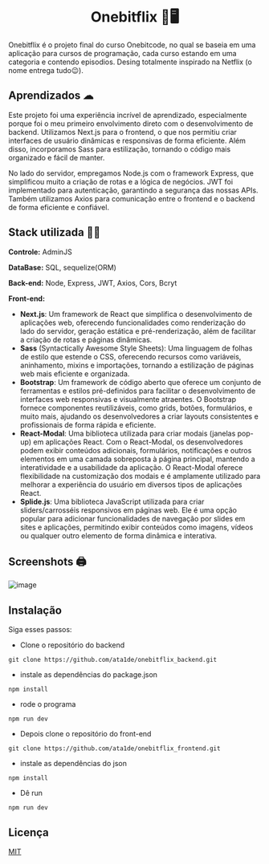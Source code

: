 
<h1 align='center'>Onebitflix 🚩🖥</h1>

Onebitflix é o projeto final do curso Onebitcode, no qual se baseia em uma aplicação para cursos de programação, cada curso estando em uma categoria e contendo episodios. Desing totalmente inspirado na Netflix (o nome entrega tudo😉).


## Aprendizados ☁
Este projeto foi uma experiência incrível de aprendizado, especialmente porque foi o meu primeiro envolvimento direto com o desenvolvimento de backend. Utilizamos Next.js para o frontend, o que nos permitiu criar interfaces de usuário dinâmicas e responsivas de forma eficiente. Além disso, incorporamos Sass para estilização, tornando o código mais organizado e fácil de manter.

No lado do servidor, empregamos Node.js com o framework Express, que simplificou muito a criação de rotas e a lógica de negócios. JWT foi implementado para autenticação, garantindo a segurança das nossas APIs. Também utilizamos Axios para comunicação entre o frontend e o backend de forma eficiente e confiável.


## Stack utilizada 👩‍💻

 **Controle:** AdminJS

**DataBase:** SQL, sequelize(ORM)

**Back-end:** Node, Express, JWT, Axios, Cors, Bcryt

**Front-end:** 
- **Next.js**: Um framework de React que simplifica o desenvolvimento de aplicações web, oferecendo funcionalidades como renderização do lado do servidor, geração estática e pré-renderização, além de facilitar a criação de rotas e páginas dinâmicas.
- **Sass** (Syntactically Awesome Style Sheets): Uma linguagem de folhas de estilo que estende o CSS, oferecendo recursos como variáveis, aninhamento, mixins e importações, tornando a estilização de páginas web mais eficiente e organizada.
- **Bootstrap**: Um framework de código aberto que oferece um conjunto de ferramentas e estilos pré-definidos para facilitar o desenvolvimento de interfaces web responsivas e visualmente atraentes. O Bootstrap fornece componentes reutilizáveis, como grids, botões, formulários, e muito mais, ajudando os desenvolvedores a criar layouts consistentes e profissionais de forma rápida e eficiente.
- **React-Modal**: Uma biblioteca utilizada para criar modais (janelas pop-up) em aplicações React. Com o React-Modal, os desenvolvedores podem exibir conteúdos adicionais, formulários, notificações e outros elementos em uma camada sobreposta à página principal, mantendo a interatividade e a usabilidade da aplicação. O React-Modal oferece flexibilidade na customização dos modais e é amplamente utilizado para melhorar a experiência do usuário em diversos tipos de aplicações React.
- **Splide.js**: Uma biblioteca JavaScript utilizada para criar sliders/carrosséis responsivos em páginas web. Ele é uma opção popular para adicionar funcionalidades de navegação por slides em sites e aplicações, permitindo exibir conteúdos como imagens, vídeos ou qualquer outro elemento de forma dinâmica e interativa.

## Screenshots 🖨

![image](https://github.com/ata1de/onebitflix_frontend/assets/121314892/bb887c28-7773-4a51-9302-8b647f6ddfed)

## Instalação

Siga esses passos:

- Clone o repositório do backend

```
git clone https://github.com/ata1de/onebitflix_backend.git
```
- instale as dependências do package.json
```
npm install
```
- rode o programa

```
npm run dev
```

- Depois clone o repositório do front-end

```
git clone https://github.com/ata1de/onebitflix_frontend.git
```
- instale as dependências do json
```
npm install
```
- Dê run

```
npm run dev
```

## Licença

[MIT](https://choosealicense.com/licenses/mit/)

